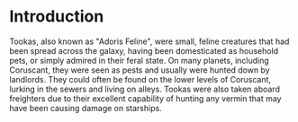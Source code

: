 # Introduction

Tookas, also known as "Adoris Feline", were small, feline creatures that had been spread across the galaxy, having been domesticated as household pets, or simply admired in their feral state.
On many planets, including Coruscant, they were seen as pests and usually were hunted down by landlords.
They could often be found on the lower levels of Coruscant, lurking in the sewers and living on alleys.
Tookas were also taken aboard freighters due to their excellent capability of hunting any vermin that may have been causing damage on starships.
